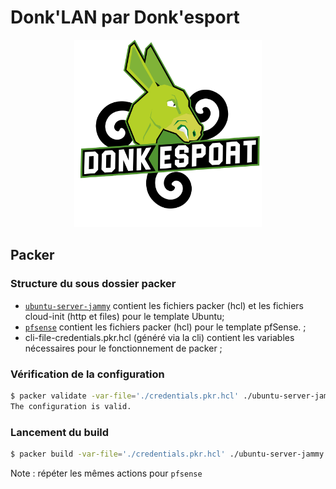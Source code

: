 # Donk'LAN par Donk'esport

<div align="center">
    <img src="/res/logo.png" width="300px"/>
</div>

## Packer

### Structure du sous dossier packer

 - [`ubuntu-server-jammy`](../packer/ubuntu-server-jammy) contient les fichiers packer (hcl) et les fichiers cloud-init (http et files) pour le template Ubuntu;
 - [`pfsense`](../packer/pfsense) contient les fichiers packer (hcl) pour le template pfSense. ;
 - cli-file-credentials.pkr.hcl (généré via la cli) contient les variables nécessaires pour le fonctionnement de packer ;

### Vérification de la configuration

```bash
$ packer validate -var-file='./credentials.pkr.hcl' ./ubuntu-server-jammy/
The configuration is valid.
```

### Lancement du build 

```bash
$ packer build -var-file='./credentials.pkr.hcl' ./ubuntu-server-jammy
```

Note : répéter les mêmes actions pour `pfsense`
